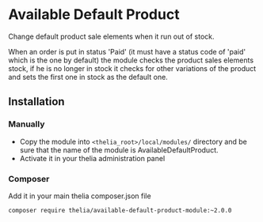# Available Default Product

Change default product sale elements when it run out of stock.

When an order is put in status 'Paid' (it must have a status code of 'paid' which is the one by default)
the module checks the product sales elements stock, if he is no longer in stock it checks for other variations of the product
and sets the first one in stock as the default one.

## Installation

### Manually

* Copy the module into ```<thelia_root>/local/modules/``` directory and be sure that the name of the module is AvailableDefaultProduct.
* Activate it in your thelia administration panel

### Composer

Add it in your main thelia composer.json file

```
composer require thelia/available-default-product-module:~2.0.0
```
